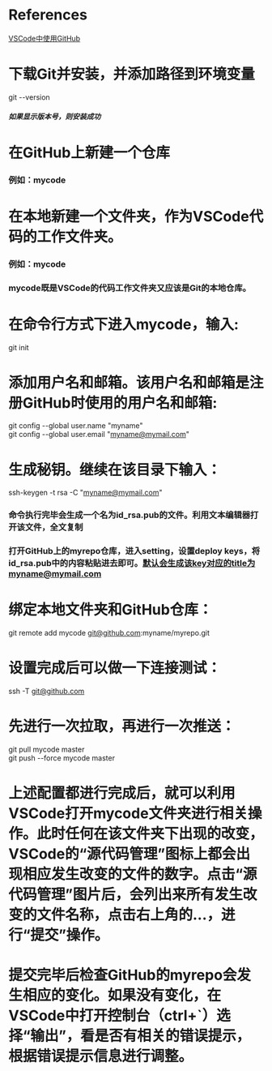 # References
[VSCode中使用GitHub](https://blog.csdn.net/piglite/article/details/88222695)

# 下载Git并安装，并添加路径到环境变量
git --version
##### 如果显示版本号，则安装成功
# 在GitHub上新建一个仓库 
### 例如：mycode
# 在本地新建一个文件夹，作为VSCode代码的工作文件夹。
### 例如：mycode
### mycode既是VSCode的代码工作文件夹又应该是Git的本地仓库。
# 在命令行方式下进入mycode，输入:
git init
# 添加用户名和邮箱。该用户名和邮箱是注册GitHub时使用的用户名和邮箱:
git config --global user.name "myname"   
git config --global user.email "myname@mymail.com"
# 生成秘钥。继续在该目录下输入：
ssh-keygen -t rsa -C "myname@mymail.com"
### 命令执行完毕会生成一个名为id_rsa.pub的文件。利用文本编辑器打开该文件，全文复制
### 打开GitHub上的myrepo仓库，进入setting，设置deploy keys，将id_rsa.pub中的内容粘贴进去即可。默认会生成该key对应的title为myname@mymail.com
# 绑定本地文件夹和GitHub仓库：
git remote add mycode git@github.com:myname/myrepo.git
# 设置完成后可以做一下连接测试：
ssh -T git@github.com
# 先进行一次拉取，再进行一次推送：
git pull mycode master  
git push --force mycode master
# 上述配置都进行完成后，就可以利用VSCode打开mycode文件夹进行相关操作。此时任何在该文件夹下出现的改变，VSCode的“源代码管理”图标上都会出现相应发生改变的文件的数字。点击“源代码管理”图片后，会列出来所有发生改变的文件名称，点击右上角的...，进行“提交”操作。

# 提交完毕后检查GitHub的myrepo会发生相应的变化。如果没有变化，在VSCode中打开控制台（ctrl+`）选择“输出”，看是否有相关的错误提示，根据错误提示信息进行调整。
